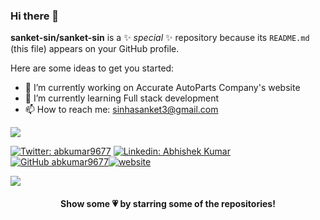 ### Hi there 👋


**sanket-sin/sanket-sin** is a ✨ _special_ ✨ repository because its `README.md` (this file) appears on your GitHub profile.

Here are some ideas to get you started:

- 🔭 I’m currently working on Accurate AutoParts Company's website
- 🌱 I’m currently learning Full stack development
- 📫 How to reach me: sinhasanket3@gmail.com

<img src="https://github-readme-stats.vercel.app/api?username=sanket-sin&&show_icons=true&title_color=ffffff&icon_color=bb2acf&text_color=daf7dc&bg_color=151515">


 [![Twitter: abkumar9677](https://img.shields.io/twitter/follow/abkumar9677?style=social)](https://twitter.com/abkumar9677)
 [![Linkedin: Abhishek Kumar](https://img.shields.io/badge/-abkumar-blue?style=flat-square&logo=Linkedin&logoColor=white&link=https://www.linkedin.com/in/abhishek-kumar-94b352188/)](https://www.linkedin.com/in/abhishek-kumar-94b352188/)
 [![GitHub abkumar9677](https://img.shields.io/github/followers/abkumar9677?label=follow&style=social)](https://github.com/abkumar9677)[![website](https://img.shields.io/badge/abkumar9677-blue?style=flat-square&logo=google-chrome)](https://abkumar9677.github.io/Portfolio/)
 
 
<a href="https://github.com/abkumar9677">
  <img align="center" src="https://github-readme-stats.vercel.app/api/top-langs/?username=abkumar9677&theme=dark&hide_langs_below=1" />
</a>
<a href="https://github.com/sanket-sin">
</a>

<div align="center">

#### Show some 💗 by starring some of the repositories!

</div>
